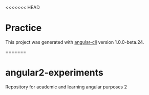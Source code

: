 <<<<<<< HEAD
# Practice

This project was generated with [angular-cli](https://github.com/angular/angular-cli) version 1.0.0-beta.24.

=======
# angular2-experiments
 Repository for academic and learning angular purposes 2
